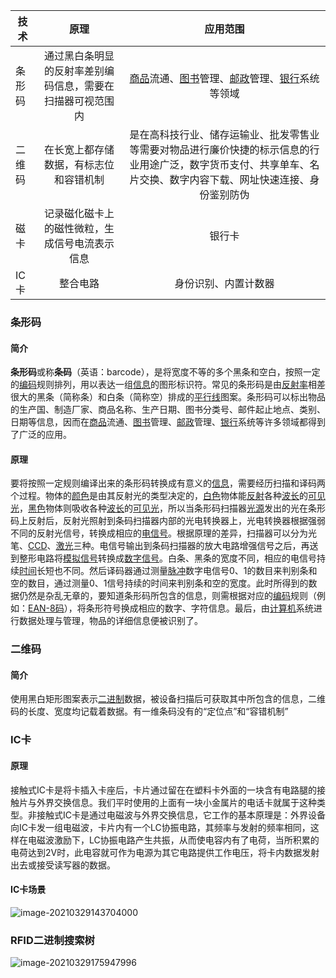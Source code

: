 | 技术   |                            原理                            |                           应用范围                           |
| ------ | :--------------------------------------------------------: | :----------------------------------------------------------: |
| 条形码 | 通过黑白条明显的反射率差别编码信息，需要在扫描器可视范围内 | [商品](https://zh.wikipedia.org/wiki/商品)流通、[图书](https://zh.wikipedia.org/wiki/图书)管理、[邮政](https://zh.wikipedia.org/wiki/邮政)管理、[银行](https://zh.wikipedia.org/wiki/银行)系统等领域 |
| 二维码 |           在长宽上都存储数据，有标志位和容错机制           | 是在高科技行业、储存运输业、批发零售业等需要对物品进行廉价快捷的标示信息的行业用途广泛，数字货币支付、共享单车、名片交换、数字内容下载、网址快速连接、身份鉴别防伪 |
| 磁卡   |       记录磁化磁卡上的磁性微粒，生成信号电流表示信息       |                            银行卡                            |
| IC卡   |                          整合电路                          |                     身份识别、内置计数器                     |

### 条形码

#### 简介

**条形码**或称**条码**（英语：barcode），是将宽度不等的多个黑条和空白，按照一定的[编码](https://zh.wikipedia.org/wiki/编码)规则排列，用以表达一组[信息](https://zh.wikipedia.org/wiki/信息)的图形标识符。常见的条形码是由[反射率](https://zh.wikipedia.org/wiki/反射率)相差很大的黑条（简称条）和白条（简称空）排成的[平行线](https://zh.wikipedia.org/wiki/平行线)图案。条形码可以标出物品的生产国、制造厂家、商品名称、生产日期、图书分类号、邮件起止地点、类别、日期等信息，因而在[商品](https://zh.wikipedia.org/wiki/商品)流通、[图书](https://zh.wikipedia.org/wiki/图书)管理、[邮政](https://zh.wikipedia.org/wiki/邮政)管理、[银行](https://zh.wikipedia.org/wiki/银行)系统等许多领域都得到了广泛的应用。

#### 原理

要将按照一定规则编译出来的条形码转换成有意义的[信息](https://zh.wikipedia.org/wiki/信息)，需要经历扫描和译码两个过程。物体的[颜色](https://zh.wikipedia.org/wiki/颜色)是由其反射光的类型决定的，[白色](https://zh.wikipedia.org/wiki/白色)物体能[反射](https://zh.wikipedia.org/wiki/反射)各种[波长](https://zh.wikipedia.org/wiki/波长)的[可见光](https://zh.wikipedia.org/wiki/可见光)，[黑色](https://zh.wikipedia.org/wiki/黑色)物体则吸收各种[波长](https://zh.wikipedia.org/wiki/波长)的[可见光](https://zh.wikipedia.org/wiki/可见光)，所以当条形码扫描器[光源](https://zh.wikipedia.org/wiki/光源)发出的光在条形码上反射后，反射光照射到条码扫描器内部的光电转换器上，光电转换器根据强弱不同的反射光信号，转换成相应的[电信号](https://zh.wikipedia.org/wiki/电信号)。根据原理的差异，扫描器可以分为光笔、[CCD](https://zh.wikipedia.org/wiki/CCD)、[激光](https://zh.wikipedia.org/wiki/激光)三种。电信号输出到条码扫描器的放大电路增强信号之后，再送到整形电路将[模拟信号](https://zh.wikipedia.org/wiki/模擬信號)转换成[数字信号](https://zh.wikipedia.org/wiki/数字信号)。白条、黑条的宽度不同，相应的电信号持续[时间](https://zh.wikipedia.org/wiki/时间)长短也不同。然后译码器通过测量[脉冲](https://zh.wikipedia.org/wiki/脉冲)数字电信号0、1的数目来判别条和空的数目，通过测量0、1信号持续的时间来判别条和空的宽度。此时所得到的数据仍然是杂乱无章的，要知道条形码所包含的信息，则需根据对应的[编码](https://zh.wikipedia.org/wiki/编码)规则（例如：[EAN-8码](https://zh.wikipedia.org/w/index.php?title=EAN-8码&action=edit&redlink=1)），将条形符号换成相应的数字、字符信息。最后，由[计算机](https://zh.wikipedia.org/wiki/计算机)系统进行数据处理与管理，物品的详细信息便被识别了。

### 二维码

#### 简介

使用黑白矩形图案表示[二进制](https://zh.wikipedia.org/wiki/二进制)数据，被设备扫描后可获取其中所包含的信息，二维码的长度、宽度均记载着数据。有一维条码没有的“定位点”和“容错机制”



### IC卡

#### 原理

接触式IC卡是将卡插入卡座后，卡片通过留在在塑料卡外面的一块含有电路腿的接触片与外界交换信息。我们平时使用的上面有一块小金属片的电话卡就属于这种类型。非接触式IC卡是通过电磁波与外界交换信息，它工作的基本原理是：外界设备向IC卡发一组电磁波，卡片内有一个LC协振电路，其频率与发射的频率相同，这样在电磁波激励下，LC协振电路产生共振，从而使电容内有了电荷，当所积累的电荷达到2V时，此电容就可作为电源为其它电路提供工作电压，将卡内数据发射出去或接受读写器的数据。

#### IC卡场景

![image-20210329143704000](E:\GithubProjs\MyPictures\image-20210329143704000.png)

### RFID二进制搜索树

![image-20210329175947996](E:\GithubProjs\MyPictures\image-20210329175947996.png)